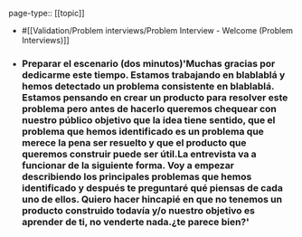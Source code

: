 page-type:: [[topic]]

- #[[Validation/Problem interviews/Problem Interview - Welcome (Problem Interviews)]]

- ### Preparar el escenario (dos minutos)'Muchas gracias por dedicarme este tiempo. Estamos trabajando en blablablá y hemos detectado un problema consistente en blablablá. Estamos pensando en crear un producto para resolver este problema pero antes de hacerlo queremos chequear con nuestro público objetivo que la idea tiene sentido, que el problema que hemos identificado es un problema que merece la pena ser resuelto y que el producto que queremos construir puede ser útil.La entrevista va a funcionar de la siguiente forma. Voy a empezar describiendo los principales problemas que hemos identificado y después te preguntaré qué piensas de cada uno de ellos. Quiero hacer hincapié en que no tenemos un producto construido todavía y/o nuestro objetivo es aprender de ti, no venderte nada.¿te parece bien?'



